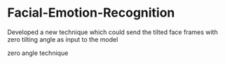 # Facial-Emotion-Recognition
Developed a new technique which could send the tilted face frames with zero tilting angle as input to the model

zero angle technique 
